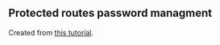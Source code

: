 ## Protected routes password managment
Created from [this tutorial](https://www.digitalocean.com/community/tutorials/how-to-set-up-password-authentication-with-nginx-on-ubuntu-14-04).
